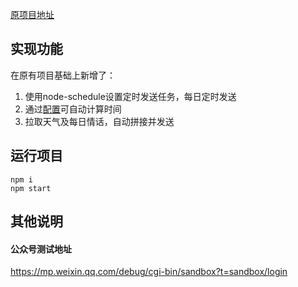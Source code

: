 [原项目地址](https://github.com/lazy-tomato/wechat_message)

## 实现功能

在原有项目基础上新增了：
1. 使用node-schedule设置定时发送任务，每日定时发送
2. 通过[配置](https://github.com/wang1xiang/wechat_message/blob/master/src/config/config.js)可自动计算时间
3. 拉取天气及每日情话，自动拼接并发送

## 运行项目

```shell
npm i
npm start
```

## 其他说明

#### 公众号测试地址

https://mp.weixin.qq.com/debug/cgi-bin/sandbox?t=sandbox/login


